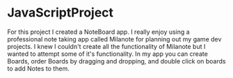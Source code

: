 # JavaScriptProject

For this project I created a NoteBoard app. I really enjoy using a professional note taking app called Milanote for planning out my game dev projects. I knew I couldn't create all the functionality of Milanote but I wanted to attempt some of it's functionality. In my app you can create Boards, order Boards by dragging and dropping, and double click on boards to add Notes to them.
